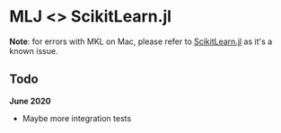 # MLJ <> ScikitLearn.jl

**Note**: for errors with MKL on Mac, please refer to [ScikitLearn.jl](https://github.com/cstjean/ScikitLearn.jl) as it's a known issue.

## Todo

**June 2020**

* Maybe more integration tests
